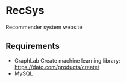 RecSys
==============================

Recommender system website

Requirements
--------------------
* GraphLab Create machine learning library: https://dato.com/products/create/
* MySQL